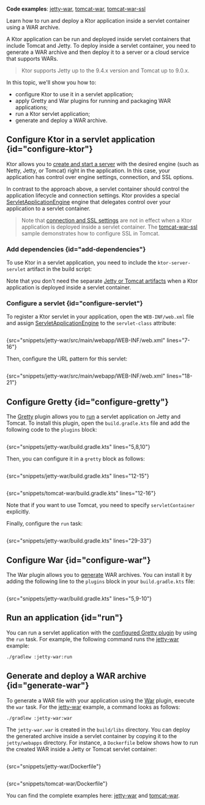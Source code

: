 [//]: # (title: WAR)

<microformat>
<p>
<b>Code examples</b>: 
<a href="https://github.com/ktorio/ktor-documentation/tree/%current-branch%/codeSnippets/snippets/jetty-war">jetty-war</a>, 
<a href="https://github.com/ktorio/ktor-documentation/tree/%current-branch%/codeSnippets/snippets/tomcat-war">tomcat-war</a>,
<a href="https://github.com/ktorio/ktor-documentation/tree/%current-branch%/codeSnippets/snippets/tomcat-war-ssl">tomcat-war-ssl</a>
</p>
</microformat>

<excerpt>
Learn how to run and deploy a Ktor application inside a servlet container using a WAR archive.
</excerpt>

A Ktor application can be run and deployed inside servlet containers that include Tomcat and Jetty. To deploy inside a servlet container, you need to generate a WAR archive and then deploy it to a server or a cloud service that supports WARs.

> Ktor supports Jetty up to the 9.4.x version and Tomcat up to 9.0.x.

In this topic, we'll show you how to:
* configure Ktor to use it in a servlet application;
* apply Gretty and War plugins for running and packaging WAR applications;
* run a Ktor servlet application;
* generate and deploy a WAR archive.



## Configure Ktor in a servlet application {id="configure-ktor"}

Ktor allows you to [create and start a server](create_server.xml) with the desired engine (such as Netty, Jetty, or Tomcat) right in the application. In this case, your application has control over engine settings, connection, and SSL options.

In contrast to the approach above, a servlet container should control the application lifecycle and connection settings. Ktor provides a special [ServletApplicationEngine](https://api.ktor.io/ktor-server/ktor-server-servlet/io.ktor.server.servlet/-servlet-application-engine/index.html) engine that delegates control over your application to a servlet container.

> Note that [connection and SSL settings](Configurations.xml#configuration-file) are not in effect when a Ktor application is deployed inside a servlet container. 
> The [tomcat-war-ssl](https://github.com/ktorio/ktor-documentation/tree/%current-branch%/codeSnippets/snippets/tomcat-war-ssl) sample demonstrates how to configure SSL in Tomcat.



### Add dependencies {id="add-dependencies"}

To use Ktor in a servlet application, you need to include the `ktor-server-servlet` artifact in the build script:
<var name="artifact_name" value="ktor-server-servlet"/>
<include src="lib.xml" include-id="add_ktor_artifact"/>

Note that you don't need the separate [Jetty or Tomcat artifacts](Engines.md#dependencies) when a Ktor application is deployed inside a servlet container.

### Configure a servlet {id="configure-servlet"}

To register a Ktor servlet in your application, open the `WEB-INF/web.xml` file and assign [ServletApplicationEngine](https://api.ktor.io/ktor-server/ktor-server-servlet/io.ktor.server.servlet/-servlet-application-engine/index.html) to the `servlet-class` attribute:

```xml
```
{src="snippets/jetty-war/src/main/webapp/WEB-INF/web.xml" lines="7-16"}

Then, configure the URL pattern for this servlet:

```xml
```
{src="snippets/jetty-war/src/main/webapp/WEB-INF/web.xml" lines="18-21"}



## Configure Gretty {id="configure-gretty"}

The [Gretty](https://plugins.gradle.org/plugin/org.gretty) plugin allows you to [run](#run) a servlet application on Jetty and Tomcat. To install this plugin, open the `build.gradle.kts` file and add the following code to the `plugins` block:

```groovy
```
{src="snippets/jetty-war/build.gradle.kts" lines="5,8,10"}

Then, you can configure it in a `gretty` block as follows:

<tabs>
<tab title="Jetty">

```groovy
```
{src="snippets/jetty-war/build.gradle.kts" lines="12-15"}

</tab>
<tab title="Tomcat">

```groovy
```
{src="snippets/tomcat-war/build.gradle.kts" lines="12-16"}

</tab>
</tabs>

Note that if you want to use Tomcat, you need to specify `servletContainer` explicitly.

Finally, configure the `run` task:

```groovy
```
{src="snippets/jetty-war/build.gradle.kts" lines="29-33"}



## Configure War {id="configure-war"}

The War plugin allows you to [generate](#generate-war) WAR archives. You can install it by adding the following line to the `plugins` block in your `build.gradle.kts` file:

```groovy
```
{src="snippets/jetty-war/build.gradle.kts" lines="5,9-10"}




## Run an application {id="run"}

You can run a servlet application with the [configured Gretty plugin](#configure-gretty) by using the `run` task. For example, the following command runs the [jetty-war](https://github.com/ktorio/ktor-documentation/tree/%current-branch%/codeSnippets/snippets/jetty-war) example:

```Bash
./gradlew :jetty-war:run
```

## Generate and deploy a WAR archive {id="generate-war"}

To generate a WAR file with your application using the [War](#configure-war) plugin, execute the `war` task. For the [jetty-war](https://github.com/ktorio/ktor-documentation/tree/%current-branch%/codeSnippets/snippets/jetty-war) example, a command looks as follows:

```Bash
./gradlew :jetty-war:war
```

The `jetty-war.war` is created in the `build/libs` directory. You can deploy the generated archive inside a servlet container by copying it to the `jetty/webapps` directory. For instance, a `Dockerfile` below shows how to run the created WAR inside a Jetty or Tomcat servlet container:

<tabs>
<tab title="Jetty">

```dockerfile
```
{src="snippets/jetty-war/Dockerfile"}

</tab>
<tab title="Tomcat">

```dockerfile
```
{src="snippets/tomcat-war/Dockerfile"}

</tab>
</tabs>

You can find the complete examples here: [jetty-war](https://github.com/ktorio/ktor-documentation/tree/%current-branch%/codeSnippets/snippets/jetty-war) and [tomcat-war](https://github.com/ktorio/ktor-documentation/tree/%current-branch%/codeSnippets/snippets/tomcat-war).
